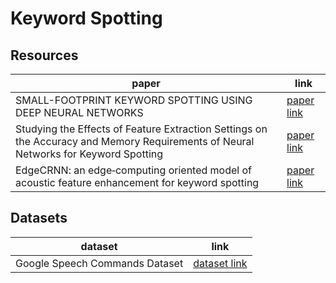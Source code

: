 # Keyword Spotting

## Resources

|paper|link|
|-|-|
|SMALL-FOOTPRINT KEYWORD SPOTTING USING DEEP NEURAL NETWORKS|[paper link](research-papers/42537.pdf)|
|Studying the Effects of Feature Extraction Settings on the Accuracy and Memory Requirements of Neural Networks for Keyword Spotting|[paper link](research-papers/KeywordSpotting_Settings.pdf)|
|EdgeCRNN: an edge‑computing oriented model of acoustic feature enhancement for keyword spotting|[paper link](research-papers/Wei2021_Article_EdgeCRNNAnEdge-computingOrient.pdf)|

## Datasets

|dataset|link|
|-|-|
|Google Speech Commands Dataset|[dataset link](https://arxiv.org/abs/1804.03209)|


